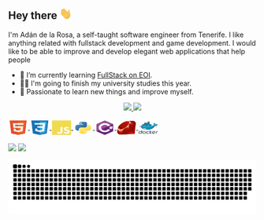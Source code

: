 ## Hey there <img src="assets/hi.gif" width="25px">

I'm Adán de la Rosa, a self-taught software engineer from Tenerife. I like anything related with fullstack development and game development. I would like to be able to improve and develop elegant web applications that help people

- 🌱 I’m currently learning [FullStack on EOI](https://www.eoi.es/es/cursos/26671/curso-de-programacion-fullstack-santa-cruz-de-tenerife). 
- 👨‍🎓 I'm going to finish my university studies this year.
- 💖 Passionate to learn new things and improve myself.

<div align="center">
  <a href="https://github.com/AdanRL">
  <img height="150em" src="https://github-readme-stats.vercel.app/api?username=AdanRL&show_icons=true&theme=gotham&include_all_commits=true&count_private=true"/>
  <img height="150em" src="https://github-readme-stats.vercel.app/api/top-langs/?username=AdanRL&layout=compact&langs_count=7&theme=gotham"/>
</div>

<div style="display: inline_block"><br>
  <img align="center" alt="Adan-HTML" height="30" width="40" src="assets/html5.svg">
  <img align="center" alt="Adan-CSS" height="30" width="40" src="assets/css3.svg">
  <img align="center" alt="Adan-Js" height="30" width="40" src="assets/javascript.svg">
  <img align="center" alt="Adan-Python" height="30" width="40" src="assets/python.svg">
  <img align="center" alt="Adan-Csharp" height="30" width="40" src="assets/csharp.svg">
  <img align="center" alt="Adan-Ruby" height="30" width="40" src="assets/ruby.svg">
  <img align="center" alt="Adan-docker" height="30" width="40" src="assets/docker.svg">
</div><br>
<div> 
  <a href = "adan.rl.93@gmail.com"><img src="https://img.shields.io/badge/-Gmail-%23333?style=for-the-badge&logo=gmail&logoColor=white" target="_blank"></a>
  <a href="https://www.linkedin.com/in/adan-de-la-rosa-lugo-770613206/" target="_blank"><img src="https://img.shields.io/badge/-LinkedIn-%230077B5?style=for-the-badge&logo=linkedin&logoColor=white" target="_blank"></a>
  <!-- <img height="170em" alt="rafaballerini-snake" src="assets/snake.svg"/> -->
</div>

![github contribution grid snake animation](https://raw.githubusercontent.com/AdanRL/AdanRL/output/github-contribution-grid-snake.svg)
